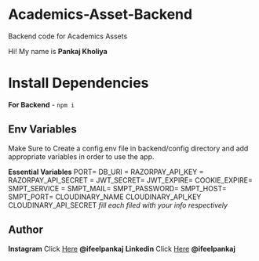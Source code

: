 # Academics-Asset-Backend
Backend code  for Academics Assets  

Hi! My name is **Pankaj Kholiya**

# Install Dependencies

**For Backend** - `npm i`

## Env Variables

Make Sure to Create a config.env file in backend/config directory and add appropriate variables in order to use the app.

**Essential Variables**
PORT=
DB_URI =
RAZORPAY_API_KEY =
RAZORPAY_API_SECRET =
JWT_SECRET=
JWT_EXPIRE=
COOKIE_EXPIRE=
SMPT_SERVICE =
SMPT_MAIL=
SMPT_PASSWORD=
SMPT_HOST=
SMPT_PORT=
CLOUDINARY_NAME
CLOUDINARY_API_KEY
CLOUDINARY_API_SECRET
_fill each filed with your info respectively_

## Author

**Instagram** Click [Here](https://www.instagram.com/ifeelpankaj) **@ifeelpankaj**
**Linkedin**  Click [Here](www.linkedin.com/in/ifeelpankaj) **@ifeelpankaj**
    
